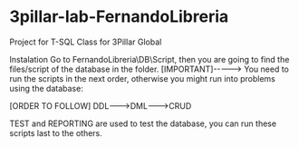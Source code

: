 # 3pillar-lab-FernandoLibreria
Project for T-SQL Class for 3Pillar Global


Instalation
Go to FernandoLibreria\DB\Script, then you are going to find the files/script of the database in the folder. 
[IMPORTANT]-----> You need to run the scripts in the next order, otherwise you might run into problems using the database:

[ORDER TO FOLLOW] DDL--->DML--->CRUD 

TEST and REPORTING are used to test the database, you can run these scripts last to the others.
